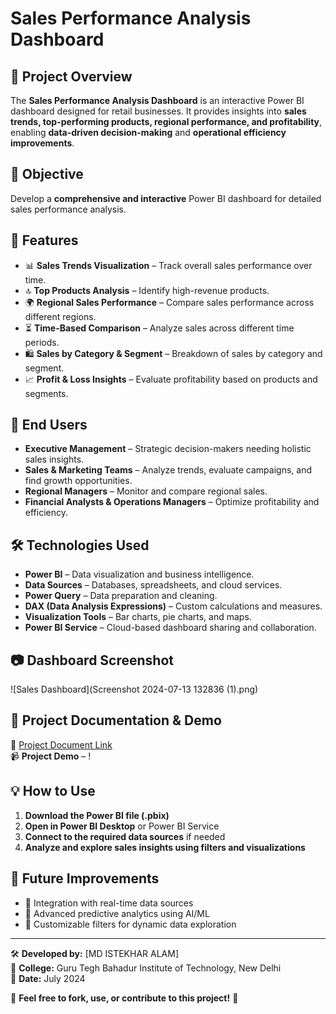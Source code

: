 # Sales Performance Analysis Dashboard

## 📌 Project Overview
The **Sales Performance Analysis Dashboard** is an interactive Power BI dashboard designed for retail businesses. It provides insights into **sales trends, top-performing products, regional performance, and profitability**, enabling **data-driven decision-making** and **operational efficiency improvements**.

## 🎯 Objective
Develop a **comprehensive and interactive** Power BI dashboard for detailed sales performance analysis.

## 🚀 Features
- 📊 **Sales Trends Visualization** – Track overall sales performance over time.
- 🔝 **Top Products Analysis** – Identify high-revenue products.
- 🌍 **Regional Sales Performance** – Compare sales performance across different regions.
- ⏳ **Time-Based Comparison** – Analyze sales across different time periods.
- 🛍️ **Sales by Category & Segment** – Breakdown of sales by category and segment.
- 📈 **Profit & Loss Insights** – Evaluate profitability based on products and segments.

## 👥 End Users
- **Executive Management** – Strategic decision-makers needing holistic sales insights.
- **Sales & Marketing Teams** – Analyze trends, evaluate campaigns, and find growth opportunities.
- **Regional Managers** – Monitor and compare regional sales.
- **Financial Analysts & Operations Managers** – Optimize profitability and efficiency.

## 🛠️ Technologies Used
- **Power BI** – Data visualization and business intelligence.
- **Data Sources** – Databases, spreadsheets, and cloud services.
- **Power Query** – Data preparation and cleaning.
- **DAX (Data Analysis Expressions)** – Custom calculations and measures.
- **Visualization Tools** – Bar charts, pie charts, and maps.
- **Power BI Service** – Cloud-based dashboard sharing and collaboration.

## 📷 Dashboard Screenshot
![Sales Dashboard](Screenshot 2024-07-13 132836 (1).png)

## 📂 Project Documentation & Demo
🔗 [Project Document Link](https://drive.google.com/drive/folders/1X0x-7TIHnQyagCYL9_AzavsjpO7ifNEy)  
📹 **Project Demo** – !

## 💡 How to Use
1. **Download the Power BI file (.pbix)**
2. **Open in Power BI Desktop** or Power BI Service
3. **Connect to the required data sources** if needed
4. **Analyze and explore sales insights using filters and visualizations**

## 📌 Future Improvements
- 📌 Integration with real-time data sources
- 📌 Advanced predictive analytics using AI/ML
- 📌 Customizable filters for dynamic data exploration

---

🛠️ **Developed by:** [MD ISTEKHAR ALAM]  
🏫 **College:** Guru Tegh Bahadur Institute of Technology, New Delhi  
📅 **Date:** July 2024

🔹 **Feel free to fork, use, or contribute to this project!** 🚀

